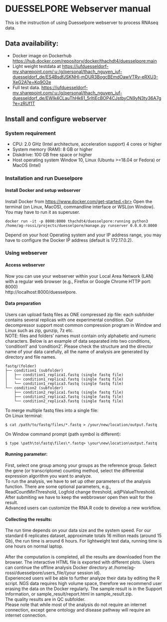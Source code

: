 # DUESSELPORE Webserver manual 

This is the instruction of using Duesselpore webserver to process RNAseq data. 

## Data availability:
* Docker image on Dockerhub https://hub.docker.com/repository/docker/thachdt4/duesselpore:main
* Light weight testdata at https://iufduesseldorf-my.sharepoint.com/:u:/g/personal/thach_nguyen_iuf-duesseldorf_de/ES4BsdfJSKNHl-mDUR3BogcBEmdOawVTRy-eRXU3-XeG2A?e=Kq9O2e 
* Full test data. https://iufduesseldorf-my.sharepoint.com/:u:/g/personal/thach_nguyen_iuf-duesseldorf_de/EWIk4CLauThHk61_5rItjEcBOP4CJstbyCN9yN3ty36A7g?e=zRUf1T

## Install and configure webserver

### System requirement
* CPU: 2.0 GHz (Intel architecture, acceleration support) 4 cores or higher
* System memory (RAM): 8 GB or higher
* Diskdrive: 100 GB free space or higher
* Host operating system Window 10, Linux (Ubuntu >=18.04 or Fedora) or MacOS (Intel)

### Installation and run Dueselpore

#### Install Docker and setup webserver

Install Docker from https://www.docker.com/get-started.<br>
Open the terminal (on Linux, MacOS), commandline interface or WSL(on Window). You may have to run it as superuser. 
```console
docker run -it -p 8000:8000 thachdt4/duesselpore:running python3 /home/ag-rossi/projects/duesselpore/manage.py runserver 0.0.0.0:8000
```
Depend on your host Operating system and your IP address range, you may have to configure the Docker IP address (default is 172.17.0.2).<br>

### Using webserver

#### Access webserver

Now you can use your webserver within your Local Area Network (LAN) with a regular web browser (e.g., Firefox or Google Chrome HTTP port: 8000) <br>
http://localhost:8000/duesselpore.

#### Data preparation

Users can upload fastq files as ONE compressed zip file: each subfolder contains several replicas with one experimental condition. Our decompressor support most common compression program in Window and Linux such as zip, gunzip, 7z etc.<br>
NOTE: files and folders’ names must contain only alphabetic and numeric characters.
Below is an example of data separated into two conditions, ‘condition1’ and ‘condition2’. Please check the structure and the director name of your data carefully, all the name of analysis are generated by directory and file names.

```
fastq/(folder)
├── condition1 (subfolder)
│   ├── condition1_replica1.fastq (single fastq file)
│   └── condition1_replica2.fastq (single fastq file)
│   └── condition1_replica3.fastq (single fastq file)
└── condition2 (subfolder)
    ├── condition2_replica1.fastq (single fastq file)
    ├── condition2_replica2.fastq (single fastq file)
    └── condition2_replica3.fastq (single fastq file)
```
To merge multiple fastq files into a single file:<br>
On Linux terminal:
```console
$ cat /path/to/fastq/files/*.fastq > /your/new/location/output.fastq
```   
On Window command prompt (path symbol is different):
```console
$ type \path\to\fastq\files\*.fastq> \your\new\location\output.fastq
```
#### Running parameter:

First, select one group among your groups as the reference group. Select the gene (or transcriptome) counting method, select the differential expression algorithm you want to analyze.<br> 
To run the analysis, we have to set up other parameters of the analysis function. There are some optional parameters, e.g., ReadCountMinThreshold, Logfold change threshold, adjPValueThreshold. After submiting we have to keep the webbrowser open then wait for the result. <br>
Advanced users can customize the RNA.R code to develop a new workflow. 

#### Collecting the results:

The run time depends on your data size and the system speed. For our standard 6 replicates dataset, approximate totals 16 million reads (around 15 Gb), the run time is around 6 hours. For lightweight test data, running time is one hours on normal laptop.<br>  
After the computation is completed, all the results are downloaded from the browser. The interactive HTML file is exported with different plots.  Users can continue the offline analysis Docker directory at /home/ag-rossi/duesselpore/users_file/{your session id}.  <br>
Experienced users will be able to further analyze their data by editing the R script.  NGS data requires high volume space, therefore we recommend user erasing the data on the Docker regularly.  The sample result is in the Support Information, or sample_result/report.html in sample_result.zip. <br>
The quality results are in QC subfolder. <br>
Please note that while most of the analysis do not require an internet connection, except gene ontology and disease pathway will require an internet connection.
